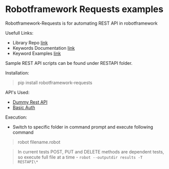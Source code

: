 # Robotframework Requests examples

Robotframework-Requests is for automating REST API in robotframework

Usefull Links:

 - Library Repo [link](https://github.com/bulkan/robotframework-requests)
 - Keywords Documentation [link](http://bulkan.github.io/robotframework-requests/)
 - Keyword Examples [link](https://github.com/bulkan/robotframework-requests/blob/master/tests/testcase.txt)

Sample REST API scripts can be found under RESTAPI folder.

Installation:

  > pip install robotframework-requests

API's Used:

  - [Dummy Rest API](http://dummy.restapiexample.com/)
  - [Basic Auth](https://postman-echo.com/basic-auth)

Execution: 

 - Switch to specific folder in command prompt and execute following command
  > robot filename.robot

  > In current tests POST, PUT and DELETE methods are dependent tests, so execute full file at a time
     - `robot --outputdir results -T RESTAPI\* `